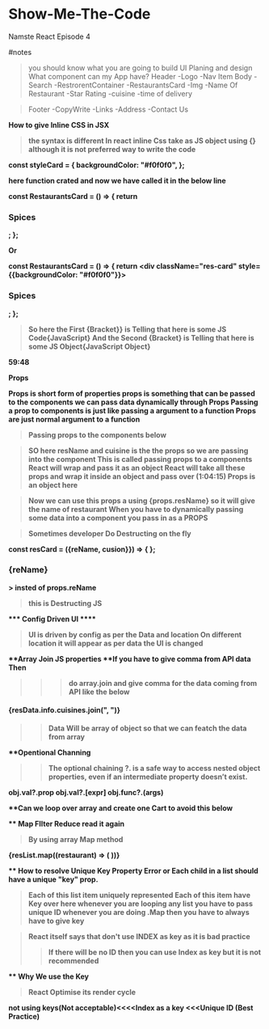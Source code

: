 # Show-Me-The-Code
Namste React Episode 4


#notes
>you should know what you are going to build
>UI Planing and design
>What component can my App have?
>Header
  -Logo
  -Nav Item
>Body
  -Search
  -RestrorentContainer
  -RestaurantsCard
      -Img
	  -Name Of Restaurant
	  -Star Rating
	  -cuisine
	  -time of delivery
	  
	  
>Footer
  -CopyWrite
  -Links
  -Address 
  -Contact Us  
  
 <b>How to give Inline CSS in JSX<b>
>the syntax is different 
>In react inline Css take as JS object using {}
>although it is not preferred way to write the code

const styleCard = {
backgroundColor: "#f0f0f0",
};

here function crated and now we have called it in the below line 

const RestaurantsCard = () => {
  return <div className="res-card" style={styleCard}>
    <h3>Spices</h3>
  </div>;
};

**Or**

const RestaurantsCard = () => {
  return <div className="res-card" style={{backgroundColor: "#f0f0f0"}}>
    <h3>Spices</h3>
  </div>;
};

> So here the First {Bracket}} is Telling that here is some JS Code{JavaScript}
> And the Second {Bracket} is Telling that here is some JS Object{JavaScript Object}

59:48

<b>Props</b>

Props is short form of properties 
props is something that can be passed to the components
we can pass data dynamically through Props 
<b>Passing a prop to components is just like passing a  argument to a function</b>
Props are just normal argument to a function  

>Passing props to the components below 
 <RestaurantsCard  resName="Spice Kitchen" cuisine ="Biryani, North Indian, Asian"/>
 <RestaurantsCard resName="KFC" cuisine ="Burger, Wings, Fries" />

 >SO here <b>resName</b> and cuisine is the the props so we are passing into the component
 >This is called passing props to a components
 >React will wrap and pass it as an object
 >React will take all these props and wrap it inside an object and pass over (1:04:15)
 >Props is an object here
 
>Now we can use this props a using {props.resName} so it will give the name of restaurant 
<b>When you have to dynamically passing some data into a component you pass in as a PROPS</b>

> Sometimes developer Do Destructing on the fly 

const resCard = ({reName, cusion}}) => {
};

<h3>{reName}</h3>> insted of props.reName

>this is Destructing JS


*** Config Driven UI ****
>UI is driven by config as per the Data and location 
>On different location it will appear as per data the UI is changed 


**Array Join JS properties
**If you have to give comma from API data Then 
>>>do array.join and give comma for the data coming from API like the below

 <h4>{resData.info.cuisines.join(", ")}</h4>
 
 
>>Data Will be array of object so that we can featch the data from array
 
**Opentional Channing 
>>The optional chaining ?. is a safe way to access nested object properties, 
  even if an intermediate property doesn’t exist. 
  
obj.val?.prop
obj.val?.[expr]
obj.func?.(args)


**Can we loop over array and create one Cart to avoid this below 
        <RestaurantsCard resData={resList[0]} />
        <RestaurantsCard resData={resList[1]} />
        <RestaurantsCard resData={resList[2]} />
        <RestaurantsCard resData={resList[3]} />
        <RestaurantsCard resData={resList[4]} />
        <RestaurantsCard resData={resList[5]} />
		
**	Map FIlter Reduce read it again	
>By using array Map method

 {resList.map((restaurant) => (
          <RestaurantsCard resData={restaurant} />
        ))} 


** How to resolve Unique Key Property Error or Each child in a list should have a unique "key" prop.
>Each of this  <RestaurantsCard  resData={restaurant} /> list item uniquely represented
> Each of this item have Key over here <RestaurantsCard key={} resData={restaurant} /> whenever you are looping any list 
>you have to pass unique ID 
>whenever you are doing .Map then you have to always have to give key

 >React itself says that don't use INDEX as key as it is bad practice 
>>If there will be no ID then you can use Index as key but it is not recommended
 
** Why We use the Key 
>React Optimise its render cycle

not using keys(Not acceptable)<<<<Index as a key <<<Unique ID (Best Practice)  
